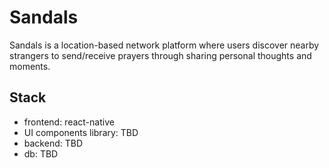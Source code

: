 # Sandals
Sandals is a location-based network platform where users discover nearby strangers to send/receive prayers through sharing personal thoughts and moments.

## Stack

- frontend: react-native
- UI components library: TBD
- backend: TBD
- db: TBD

